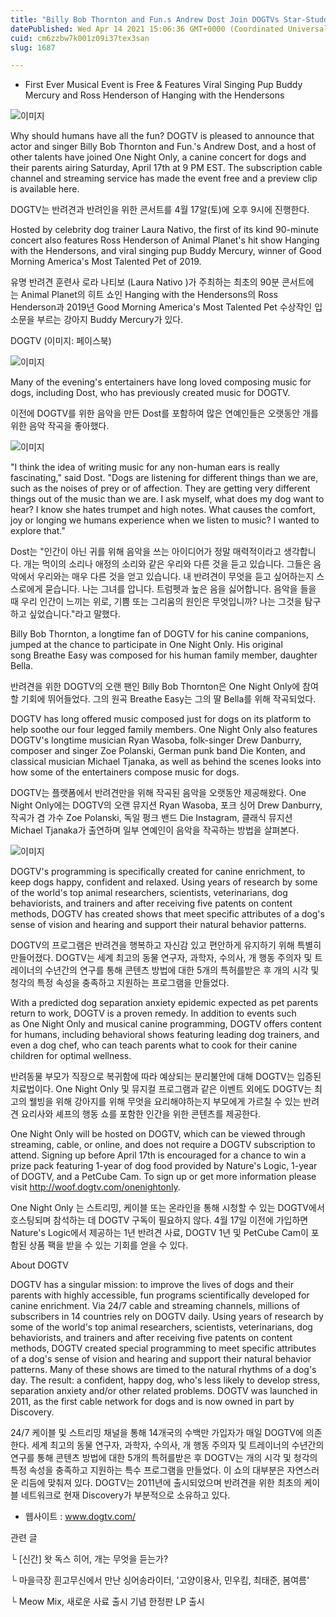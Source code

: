 ```yaml
---
title: "Billy Bob Thornton and Fun.s Andrew Dost Join DOGTVs Star-Studded One Night Only Canine Concert for Pets and Their Parents"
datePublished: Wed Apr 14 2021 15:06:36 GMT+0000 (Coordinated Universal Time)
cuid: cm6zzbw7k001z09i37tex3san
slug: 1687

---
```



- First Ever Musical Event is Free & Features Viral Singing Pup Buddy Mercury and Ross Henderson of Hanging with the Hendersons

![이미지](https://cdn.hashnode.com/res/hashnode/image/upload/v1739247954812/25e6bdbc-b0ce-40cd-9655-cd17b879e4e7.jpeg)

Why should humans have all the fun? DOGTV is pleased to announce that actor and singer Billy Bob Thornton and Fun.'s Andrew Dost, and a host of other talents have joined One Night Only, a canine concert for dogs and their parents airing Saturday, April 17th at 9 PM EST. The subscription cable channel and streaming service has made the event free and a preview clip is available here.

DOGTV는 반려견과 반려인을 위한 콘서트를 4월 17알(토)에 오후 9시에 진행한다.

Hosted by celebrity dog trainer Laura Nativo, the first of its kind 90-minute concert also features Ross Henderson of Animal Planet's hit show Hanging with the Hendersons, and viral singing pup Buddy Mercury, winner of Good Morning America's Most Talented Pet of 2019.

유명 반려견 훈련사 로라 나티보 (Laura Nativo )가 주최하는 최초의 90분 콘서트에는 Animal Planet의 히트 쇼인 Hanging with the Hendersons의 Ross Henderson과 2019년 Good Morning America's Most Talented Pet 수상작인 입소문을 부르는 강아지 Buddy Mercury가 있다.

DOGTV (이미지: 페이스북)

![이미지](https://cdn.hashnode.com/res/hashnode/image/upload/v1739247956052/797685ff-7a6b-4dfa-80c0-56b9411c7ec1.jpeg)

Many of the evening's entertainers have long loved composing music for dogs, including Dost, who has previously created music for DOGTV.

이전에 DOGTV를 위한 음악을 만든 Dost를 포함하여 많은 연예인들은 오랫동안 개를 위한 음악 작곡을 좋아했다.

![이미지](https://cdn.hashnode.com/res/hashnode/image/upload/v1739247958077/97ede575-3113-4ec4-8733-5772a473d225.jpeg)

"I think the idea of writing music for any non-human ears is really fascinating," said Dost. "Dogs are listening for different things than we are, such as the noises of prey or of affection. They are getting very different things out of the music than we are. I ask myself, what does my dog want to hear? I know she hates trumpet and high notes. What causes the comfort, joy or longing we humans experience when we listen to music? I wanted to explore that."

Dost는 "인간이 아닌 귀를 위해 음악을 쓰는 아이디어가 정말 매력적이라고 ​​생각합니다. 개는 먹이의 소리나 애정의 소리와 같은 우리와 다른 것을 듣고 있습니다. 그들은 음악에서 우리와는 매우 다른 것을 얻고 있습니다. 내 반려견이 무엇을 듣고 싶어하는지 스스로에게 묻습니다. 나는 그녀를 압니다. 트럼펫과 높은 음을 싫어합니다. 음악을 들을 때 우리 인간이 느끼는 위로, 기쁨 또는 그리움의 원인은 무엇입니까? 나는 그것을 탐구하고 싶었습니다."라고 말했다.

Billy Bob Thornton, a longtime fan of DOGTV for his canine companions, jumped at the chance to participate in One Night Only. His original song Breathe Easy was composed for his human family member, daughter Bella.

반려견을 위한 DOGTV의 오랜 팬인 Billy Bob Thornton은 One Night Only에 참여할 기회에 뛰어들었다. 그의 원곡 Breathe Easy는 그의 딸 Bella를 위해 작곡되었다.

DOGTV has long offered music composed just for dogs on its platform to help soothe our four legged family members. One Night Only also features DOGTV's longtime musician Ryan Wasoba, folk-singer Drew Danburry, composer and singer Zoe Polanski, German punk band Die Konten, and classical musician Michael Tjanaka, as well as behind the scenes looks into how some of the entertainers compose music for dogs.

DOGTV는 플랫폼에서 반려견만을 위해 작곡된 음악을 오랫동안 제공해왔다. One Night Only에는 DOGTV의 오랜 뮤지션 Ryan Wasoba, 포크 싱어 Drew Danburry, 작곡가 겸 가수 Zoe Polanski, 독일 펑크 밴드 Die Instagram, 클래식 뮤지션 Michael Tjanaka가 출연하며 일부 연예인이 음악을 작곡하는 방법을 살펴본다.

![이미지](https://cdn.hashnode.com/res/hashnode/image/upload/v1739247960441/67063991-9bd4-40e8-87cf-2b44220ab604.jpeg)

DOGTV's programming is specifically created for canine enrichment, to keep dogs happy, confident and relaxed. Using years of research by some of the world's top animal researchers, scientists, veterinarians, dog behaviorists, and trainers and after receiving five patents on content methods, DOGTV has created shows that meet specific attributes of a dog's sense of vision and hearing and support their natural behavior patterns.

DOGTV의 프로그램은 반려견을 행복하고 자신감 있고 편안하게 유지하기 위해 특별히 만들어졌다. DOGTV는 세계 최고의 동물 연구자, 과학자, 수의사, 개 행동 주의자 및 트레이너의 수년간의 연구를 통해 콘텐츠 방법에 대한 5개의 특허를받은 후 개의 시각 및 청각의 특정 속성을 충족하고 지원하는 프로그램을 만들었다.

With a predicted dog separation anxiety epidemic expected as pet parents return to work, DOGTV is a proven remedy. In addition to events such as One Night Only and musical canine programming, DOGTV offers content for humans, including behavioral shows featuring leading dog trainers, and even a dog chef, who can teach parents what to cook for their canine children for optimal wellness.

반려동물 부모가 직장으로 복귀함에 따라 예상되는 분리불안에 대해 DOGTV는 입증된 치료법이다. One Night Only 및 뮤지컬 프로그램과 같은 이벤트 외에도 DOGTV는 최고의 웰빙을 위해 강아지를 위해 무엇을 요리해야하는지 부모에게 가르칠 수 있는 반려견 요리사와 셰프의 행동 쇼를 포함한 인간을 위한 콘텐츠를 제공한다.

One Night Only will be hosted on DOGTV, which can be viewed through streaming, cable, or online, and does not require a DOGTV subscription to attend. Signing up before April 17th is encouraged for a chance to win a prize pack featuring 1-year of dog food provided by Nature's Logic, 1-year of DOGTV, and a PetCube Cam. To sign up or get more information please visit http://woof.dogtv.com/onenightonly.

One Night Only 는 스트리밍, 케이블 또는 온라인을 통해 시청할 수 있는 DOGTV에서 호스팅되며 참석하는 데 DOGTV 구독이 필요하지 않다. 4월 17일 이전에 가입하면 Nature's Logic에서 제공하는 1년 반려견 사료, DOGTV 1년 및 PetCube Cam이 포함된 상품 팩을 받을 수 있는 기회를 얻을 수 있다.

About DOGTV

DOGTV has a singular mission: to improve the lives of dogs and their parents with highly accessible, fun programs scientifically developed for canine enrichment. Via 24/7 cable and streaming channels, millions of subscribers in 14 countries rely on DOGTV daily. Using years of research by some of the world's top animal researchers, scientists, veterinarians, dog behaviorists, and trainers and after receiving five patents on content methods, DOGTV created special programming to meet specific attributes of a dog's sense of vision and hearing and support their natural behavior patterns. Many of these shows are timed to the natural rhythms of a dog's day. The result: a confident, happy dog, who's less likely to develop stress, separation anxiety and/or other related problems. DOGTV was launched in 2011, as the first cable network for dogs and is now owned in part by Discovery.

24/7 케이블 및 스트리밍 채널을 통해 14개국의 수백만 가입자가 매일 DOGTV에 의존한다. 세계 최고의 동물 연구자, 과학자, 수의사, 개 행동 주의자 및 트레이너의 수년간의 연구를 통해 콘텐츠 방법에 대한 5개의 특허를받은 후 DOGTV는 개의 시각 및 청각의 특정 속성을 충족하고 지원하는 특수 프로그램을 만들었다. 이 쇼의 대부분은 자연스러운 리듬에 맞춰져 있다. DOGTV는 2011년에 출시되었으며 반려견을 위한 최초의 케이블 네트워크로 현재 Discovery가 부분적으로 소유하고 있다.

- 웹사이트 : www.dogtv.com/

관련 글

└ [신간] 왓 독스 히어, 개는 무엇을 듣는가?

└ 마을극장 흰고무신에서 만난 싱어송라이터, '고양이용사, 민우킴, 최태준, 봄여름'

└ Meow Mix, 새로운 사료 출시 기념 한정판 LP 출시